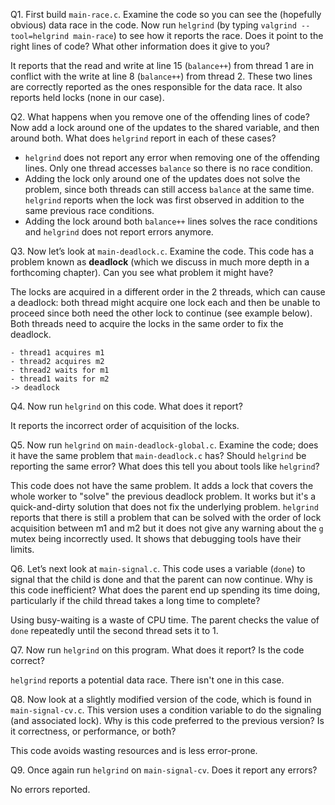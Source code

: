 Q1. First build `main-race.c`. Examine the code so you can see the (hopefully obvious) data race in the code. Now run `helgrind` (by typing `valgrind --tool=helgrind main-race`) to see how it reports the race. Does it point to the right lines of code? What other information does it give to you?

It reports that the read and write at line 15 (`balance++`) from thread 1 are in conflict with the write at line 8 (`balance++`) from thread 2. These two lines are correctly reported as the ones responsible for the data race. It also reports held locks (none in our case).

Q2. What happens when you remove one of the offending lines of code? Now add a lock around one of the updates to the shared variable, and then around both. What does `helgrind` report in each of these cases?

* `helgrind` does not report any error when removing one of the offending lines. Only one thread accesses `balance` so there is no race condition.
* Adding the lock only around one of the updates does not solve the problem, since both threads can still access `balance` at the same time. `helgrind` reports when the lock was first observed in addition to the same previous race conditions.
* Adding the lock around both `balance++` lines solves the race conditions and `helgrind` does not report errors anymore.

Q3. Now let’s look at `main-deadlock.c`. Examine the code. This code has a problem known as **deadlock** (which we discuss in much more depth in a forthcoming chapter). Can you see what problem it might have?

The locks are acquired in a different order in the 2 threads, which can cause a deadlock: both thread might acquire one lock each and then be unable to proceed since both need the other lock to continue (see example below). Both threads need to acquire the locks in the same order to fix the deadlock.

```
- thread1 acquires m1
- thread2 acquires m2
- thread2 waits for m1
- thread1 waits for m2
-> deadlock
```

Q4. Now run `helgrind` on this code. What does it report?

It reports the incorrect order of acquisition of the locks.

Q5. Now run `helgrind` on `main-deadlock-global.c`. Examine the code; does it have the same problem that `main-deadlock.c` has? Should `helgrind` be reporting the same error? What does this tell you about tools like `helgrind`?

This code does not have the same problem. It adds a lock that covers the whole worker to "solve" the previous deadlock problem. It works but it's a quick-and-dirty solution that does not fix the underlying problem. `helgrind` reports that there is still a problem that can be solved with the order of lock acquisition between m1 and m2 but it does not give any warning about the `g` mutex being incorrectly used. It shows that debugging tools have their limits.

Q6. Let’s next look at `main-signal.c`. This code uses a variable (`done`) to signal that the child is done and that the parent can now continue. Why is this code inefficient? What does the parent end up spending its time doing, particularly if the child thread takes a long time to complete?

Using busy-waiting is a waste of CPU time. The parent checks the value of `done` repeatedly until the second thread sets it to 1.

Q7. Now run `helgrind` on this program. What does it report? Is the code correct?

`helgrind` reports a potential data race. There isn't one in this case.

Q8. Now look at a slightly modified version of the code, which is found in `main-signal-cv.c`. This version uses a condition variable to do the signaling (and associated lock). Why is this code preferred to the previous version? Is it correctness, or performance, or both?

This code avoids wasting resources and is less error-prone.

Q9. Once again run `helgrind` on `main-signal-cv`. Does it report any errors?

No errors reported.
